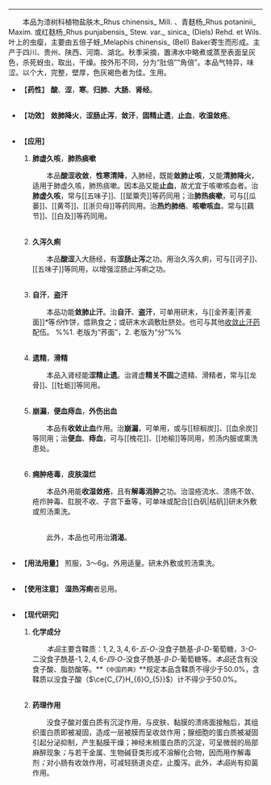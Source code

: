 ---
&emsp;&emsp;本品为漆树科植物盐肤木_Rhus chinensis_ Mill. 、青麸杨_Rhus potaninii_ Maxim. 或红麸杨_Rhus punjabensis_ Stew. <dfn>v</dfn>ar._ sinica_ (Diels) Rehd. et Wils. 叶上的虫瘿，主要由五倍子蚜_Melaphis chinensis_ (Bell) Baker寄生而形成。主产于四川、贵州、陕西、河南、湖北。秋季采摘，置沸水中略煮或蒸至表面呈灰色，杀死蚜虫，取出，干燥。按外形不同，分为“肚倍”“角倍”。本品气特异，味涩。以个大，完整，壁厚，色灰褐色者为佳。生用。

- 【**药性**】
	**酸**、**涩**，**寒**。**归肺**、**大肠**、**肾经**。<br></br>

- 【**功效**】
	**敛肺降火**，**涩肠止泻**，**敛汗**，**固精止遗**，**止血**，**收湿敛疮**。<br></br>

- 【**应用**】
	1. **肺虚久咳**，**肺热痰嗽**
		
		&emsp;&emsp;本品**酸涩收敛**，**性寒清降**，入肺经，既能**敛肺止咳**，又能**清肺降火**，适用于肺虚久咳，肺热痰嗽。因本品又能**止血**，故尤宜于咳嗽咳血者。治**肺虚久咳**，常与[[五味子]]、[[罂粟壳]]等药同用；治**肺热痰嗽**，可与[[瓜蒌]]、[[黄芩]]、[[浙贝母]]等药同用。治**热灼肺络**、**咳嗽咳血**，常与[[藕节]]、[[白及]]等药同用。<br></br>
	
	2. **久泻久痢**
		
		&emsp;&emsp;本品**酸涩**入大肠经，有**涩肠止泻**之功。用治久泻久痢，可与[[诃子]]、[[五味子]]等同用，以增强涩肠止泻痢之功。<br></br>
	
	3. **自汗**，**盗汗**
		
		&emsp;&emsp;本品功能**敛肺止汗**。治**自汗**、**盗汗**，可单用研末，与[[金荞麦|荞麦面]]<dfn>\*</dfn>等<dfn>份</dfn>作饼，煨熟食之；或研末水调敷肚脐处。也可与其他<ins>收敛止汗药</ins>配伍。
		%%1. 老版为“荞面”，2. 老版为“分”%%<br></br>
	
	4. **遗精**，**滑精**
		
		&emsp;&emsp;本品入肾经能**涩精止遗**。治肾虚**精关不固**之遗精、滑精者，常与[[龙骨]]、[[牡蛎]]等同用。<br></br>
	
	5. **崩漏**，**便血痔血**，**外伤出血**
		
		&emsp;&emsp;本品有**收敛止血**作用。治**崩漏**，可单用，或与[[棕榈炭]]、[[血余炭]]等同用；治**便血**、**痔血**，可与[[槐花]]、[[地榆]]等同用，煎汤内服或熏洗患处。<br></br>
	
	6. **痈肿疮毒**，**皮肤湿烂**
		
		&emsp;&emsp;本品外用能**收湿敛疮**，且有**解毒消肿**之功。治湿疮流水、溃疡不敛、疮疖肿毒、肛脱不收、子宫下垂等，可单味或配合[[白矾|枯矾]]研末外敷或煎汤熏洗。<br></br>

		&emsp;&emsp;此外，本品也可用治**消渴**。<br></br>

- 【**用法用量**】
	煎服，3～6g。外用适量。研末外敷或煎汤熏洗。<br></br>

- 【**使用注意**】
	**湿热泻痢**者忌用。<br></br>

- 【**现代研究**】
	1. **化学成分**
		
		&emsp;&emsp;<dfn>本品</dfn>主要含鞣质：$1,2,3,4,6$-$五$-$O$-没食子酰基-$β$-$D$-葡萄糖，$3$-$O$-二没食子酰基-$1,2,4,6$-$四$-$O$-没食子酰基-$β$-$D$-葡萄糖等。<dfn>本品</dfn>还含有没食子酸、脂肪酸等。**`《中国药典》`**规定本品含鞣质不得少于50.0%，含鞣质以没食子酸（$\ce{C_{7}H_{6}O_{5}}$）计不得少于50.0%。<br></br>
	
	2. **药理作用**
		
		&emsp;&emsp;没食子酸对蛋白质有沉淀作用，与皮肤<dfn>、</dfn>黏膜的溃疡面接触后，其组织蛋白质即被凝固，造成一层被膜而呈收敛作用；腺细胞的蛋白质被凝固引起分泌抑制，产生黏膜干燥；神经末梢蛋白质的沉淀，可呈微弱的局部麻醉现象<dfn>；</dfn>与若干金属、生物碱苷类形成不溶解化合物，因而用作解毒剂<dfn>；</dfn>对小肠有收敛作用，可减轻肠道炎症，止腹泻。此外，<dfn>本品</dfn>尚有抑菌作用。